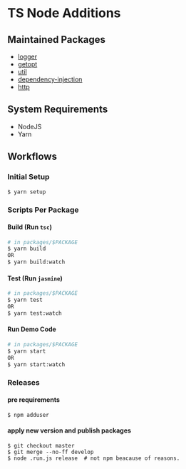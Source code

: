 # TS Node Additions
## Maintained Packages

* [logger](./packages/logger)
* [getopt](./packages/getopt)
* [util](./packages/util)
* [dependency-injection](./packages/di)
* [http](./packages/http)

## System Requirements
* NodeJS
* Yarn

## Workflows
### Initial Setup
```bash
$ yarn setup
```

### Scripts Per Package
#### Build (Run `tsc`)
```bash
# in packages/$PACKAGE
$ yarn build
OR
$ yarn build:watch
```
#### Test (Run `jasmine`)
```bash
# in packages/$PACKAGE
$ yarn test
OR
$ yarn test:watch
```
#### Run Demo Code
```bash
# in packages/$PACKAGE
$ yarn start
OR
$ yarn start:watch
```
### Releases
#### pre requirements
```
$ npm adduser
```
#### apply new version and publish packages
```
$ git checkout master
$ git merge --no-ff develop
$ node .run.js release  # not npm beacause of reasons.
```
